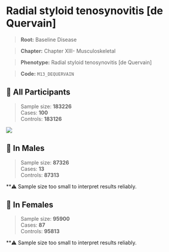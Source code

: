 # Radial styloid tenosynovitis [de Quervain]

> **Root:** Baseline Disease  

> **Chapter:** Chapter XIII- Musculoskeletal  

> **Phenotype:** Radial styloid tenosynovitis [de Quervain]  

> **Code:** `M13_DEQUERVAIN`

## 🧪 All Participants  
> Sample size: **183226**  
> Cases: **100**  
> Controls: **183126**
<img src="/Disease/Figures/ALL/Baseline/M13_DEQUERVAIN.png"/>
<CsvTable src="/public/Disease/Data/ALL/Baseline/LG_M13_DEQUERVAIN.csv" label="🔍 View full results" />

## 👨 In Males  
> Sample size: **87326**  
> Cases: **13**  
> Controls: **87313**

**⚠️ Sample size too small to interpret results reliably.

## 👩 In Females  
> Sample size: **95900**  
> Cases: **87**  
> Controls: **95813**

**⚠️ Sample size too small to interpret results reliably.
